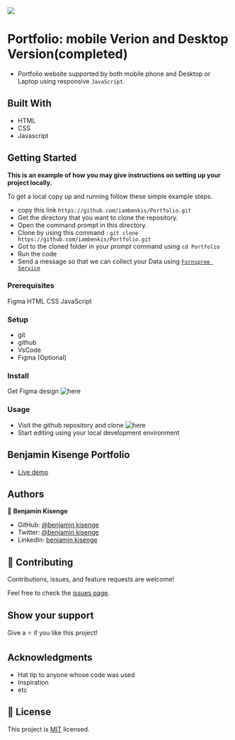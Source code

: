 ![](https://img.shields.io/badge/Microverse-blueviolet)

# Portfolio: mobile Verion and Desktop Version(completed)
 
* Portfolio website supported by both mobile phone and Desktop or Laptop using responsive ```JavaScript```.

## Built With

* HTML
* CSS
* Javascript 
 
## Getting Started

**This is an example of how you may give instructions on setting up your project locally.**

To get a local copy up and running follow these simple example steps.

* copy this link ```https://github.com/iambenkis/Portfolio.git```
* Get the directory that you want to clone the repository.
* Open the command prompt in this directory.
* Clone by using this command : ```git clone https://github.com/iambenkis/Portfolio.git```
* Got to the cloned folder in your prompt command using ```cd Portfolio```
* Run the code
* Send a message so that we can collect your Data using [```Fornspree Service```](https://formspree.io/html)

### Prerequisites

Figma HTML CSS JavaScript

### Setup

* git
* github 
* VsCode 
* Figma (Optional)

### Install

Get Figma design ![here](https://www.figma.com/files/recent?fuid=1090304969756235788)
 
### Usage

* Visit the github repository and clone ![here](https://github.com/iambenkis/Portfolio.git)
* Start  editing using your local development environment

## Benjamin Kisenge Portfolio

* [Live demo](https://iambenkis.github.io/Portfolio/)

## Authors

👤  **Benjamin Kisenge**

* GitHub: [@benjamin kisenge](https://github.com/iambenkis)
* Twitter: [@benjamin kisenge](https://twitter.com/iambenkis)
* LinkedIn: [benjamin kisenge](https://www.linkedin.com/in/ben-kisenge/)

## 🤝 Contributing

Contributions, issues, and feature requests are welcome!

Feel free to check the [issues page](../../issues/).

## Show your support

Give a ⭐️ if you like this project!

## Acknowledgments

* Hat tip to anyone whose code was used
* Inspiration
* etc

## 📝 License

This project is [MIT](./MIT.md) licensed.